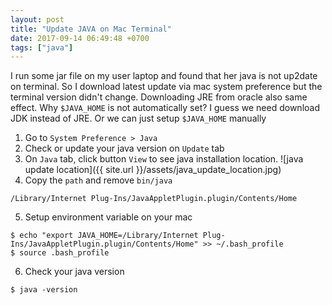 ```yaml
---
layout: post
title: "Update JAVA on Mac Terminal"
date: 2017-09-14 06:49:48 +0700
tags: ["java"]
---
```


I run some jar file on my user laptop and found that her java is not up2date on terminal. So I download latest update via mac system preference but the terminal version didn't change. Downloading JRE from oracle also same effect. Why `$JAVA_HOME` is not automatically set? I guess we need download JDK instead of JRE. Or we can just setup `$JAVA_HOME` manually

1. Go to `System Preference > Java`
2. Check or update your java version on `Update` tab
3. On `Java` tab, click button `View` to see java installation location.
![java update location]({{ site.url }}/assets/java_update_location.jpg)
4. Copy the `path` and remove `bin/java`
```
/Library/Internet Plug-Ins/JavaAppletPlugin.plugin/Contents/Home
```
5. Setup environment variable on your mac
```
$ echo "export JAVA_HOME=/Library/Internet Plug-Ins/JavaAppletPlugin.plugin/Contents/Home" >> ~/.bash_profile
$ source .bash_profile
```
6. Check your java version
```
$ java -version
```
